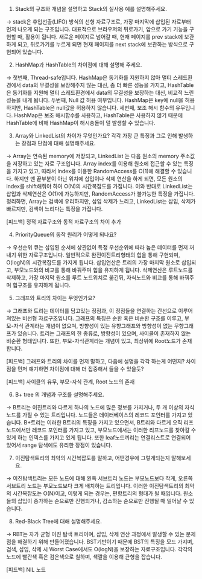1. Stack의 구조와 개념을 설명하고 Stack의 실사용 예를 설명해주세요.

→ stack은 후입선출(LIFO) 방식의 선형 자료구조로, 가장 마지막에 삽입된 자료부터 먼저 나오게 되는 구조입니다. 대표적으로 브라우저의 뒤로가기, 앞으로 가기 기능을 구현할 때, 활용이 됩니다. 새로운 페이지로 넘어갈 때, 현재 페이지를 prev stack에 보관하게 되고, 뒤로가기를 누르게 되면 현재 페이지를 next stack에 보관하는 방식으로 구현되어 있습니다.

2. HashMap과 HashTable의 차이점에 대해 설명해 주세요.

→ 첫번째, Thread-safe입니다. HashMap은 동기화를 지원하지 않아 멀티 스레드환경에서 data의 무결성을 보장해주지 않는 대신, 좀 더 빠른 성능을 가지고, HashTable은 동기화를 지원해 멀티 스레드환경에서 data의 무결성을 보장하는 대신, 비교적 느린 성능을 내게 됩니다. 
두번째, Null 값 허용 여부입니다. HashMap은 key에 null을 허용하지만, HashTable은 null값을 허용하지 않습니다. 세번째, 보조 해시 함수의 유무입니다. HashMap은 보조 해시함수를 사용하고, HashTable은 사용하지 않기 때문에 HashTable에 비해 HashMap이 해시충돌이 덜 발생할 수 있습니다.

3. Array와 LinkedList의 차이가 무엇인가요? 각각 가장 큰 특징과 그로 인해 발생하는 장점과 단점에 대해 설명해주세요.

→ Array는 연속된 memory에 저장되고, LinkedList 는 다음 원소의 memory 주소값을 저장하고 있는 자료 구조입니다. Array index를 이용해 원소에 접근할 수 있는 특징을 가지고 있고, 따라서 Index를 이용한 RandomAccess를 O(1)에 해결할 수 있습니다. 하지만 맨 끝부분이 아닌 위치에 삽입이나 삭제 연산을 하게 되면, 모든 원소의 index를 shift해줘야 하여 O(N)의 시간복잡도를 가집니다. 이와 반대로 LinkedList는 삽입과 삭제연산은 O(1)에 가능하지만, RandomAccess가 불가능한 특징을 가집니다. 정리하면, Array는 검색에 유리하지만, 삽입 삭제가 느리고, LinkedList는 삽입, 삭제가 빠르지만, 검색이 느리다는 특징을 가집니다. 

[피드백] 정적 자료구조와 동적 자료구조의 차이 추가

4. PriorityQueue의 동작 원리가 어떻게 되나요?

→ 우선순위 큐는 삽입된 순서에 상관없이 특정 우선순위에 따라 높은 데이터를 먼저 꺼내기 위한 자료구조입니다. 일반적으로 완전이진트리형태의 힙을 통해 구현되며, O(logN)의 시간복잡도를 가지게 됩니다. 삽입연산은 트리의 가장 마지막 원소로 삽입되고, 부모노드와의  비교를 통해 바꿔주며 힙을 유지하게 됩니다. 삭제연산은 루트노드를 삭제하고, 가장 마지막 원소를 루트 노드위치로 옮긴뒤, 자식노드와 비교를 통해 바꿔주며 힙구조를 유지하게 됩니다.

5. 그래프와 트리의 차이는 무엇인가요?

→ 그래프와 트리는 데이터를 담고있는 정점과, 이 정점들을 연결하는 간선으로 이루어져있는 비선형 자료구조입니다. 그래프의 특징은 순환 혹은 비순환 구조를 이루고, 부모-자식 관계라는 개념이 없으며, 방향성이 있는 유향그래프와 방향성이 없는 무향그래프가 있습니다. 트리는 그래프의 한 종류로, 방향성이 있으며, 사이클이 존재하지 않는 비순환 형태입니다. 또한, 부모-자식관계라는 개념이 있고, 최상위에 Root노드가 존재합니다.

[피드백] 그래프와 트리의 차이를 먼저 말하고, 다음에 설명을 각각 하는게 어떤지? 차이점을 먼저 얘기하면 차이점에 대해 더 집중해서 들을 수 있을듯?

[피드백] 사이클의 유무, 부모-자식 관계, Root 노드의 존재

6. B+ tree 의 개념과 구조를 설명해주세요.

→ B트리는 이진트리와 다르게 하나의 노드에 많은 정보를 가지거나, 두 개 이상의 자식 노드를 가질 수 있는 트리입니다. 노드들은 데이터베이스의 레코드 포인터를 가지고 있습니다. B+트리는 이러한 B트리의 특징을 가지고 있으면서, B트리와 다르게 오직 리프노드에서만 레코드 포인터를 가지고 있고, 부모노드에서는 이러한 리프노드를 찾아갈 수 있게 하는 인덱스를 가지고 있게 됩니다. 또한 leaf노드끼리는 연결리스트로 연결되어 있어서 range 탐색에도 유리한 장점이 있습니다.

7. 이진탐색트리의 최악의 시간복잡도를 말하고, 어떤경우에 그렇게되는지 말해보세요.

→ 이진탐색트리는 모든 노드에 대해 왼쪽 서브트리 노드는 부모노드보다 작게, 오른쪽 서브트리 노드는 부모노드보다 크게 배치하는 트리입니다. 이러한 이진탐색트리의 최악의 시간복잡도는 O(N)이고, 이렇게 되는 경우는, 편향트리의 형태가 될 때입니다. 원소들의 삽입이 증가하는 순으로만 진행되거나, 감소하는 순으로만 진행될 때 일어날 수 있습니다.

8. Red-Black Tree에 대해 설명해주세요.

→ RBT는 자가 균형 이진 탐색 트리이며, 삽입, 삭제 연산 과정에서 발생할 수 있는 문제점을 해결하기 위해 만들어졌습니다. BST기반이기 때문에 BST의 특징을 모드 가지며, 검색, 삽입, 삭제 시 Worst Case에서도 O(logN)을 보장하는 자료구조입니다. 각각의 노드에 빨간색 혹은 검은색으로 칠하며, 색깔을 이용해 균형을 잡습니다. 

[피드백] NIL 노드
